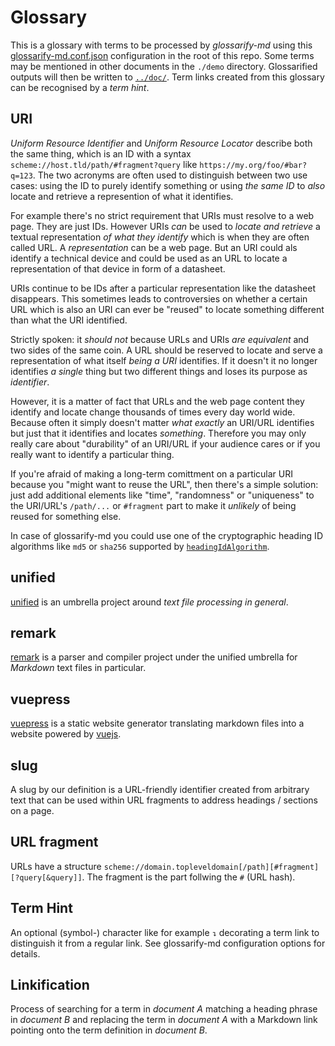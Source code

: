 # Glossary

This is a glossary with terms to be processed by *glossarify-md* using this
[glossarify-md.conf.json](../glossarify-md.conf.json) configuration in the root
of this repo. Some terms may be mentioned in other documents in the `./demo`
directory. Glossarified outputs will then be written to [`../doc/`](../doc/).
Term links created from this glossary can be recognised by a *term hint*.

## URI
<!-- Aliases: URL -->

*Uniform Resource Identifier* and *Uniform Resource Locator* describe both the same thing, which is an ID with a syntax `scheme://host.tld/path/#fragment?query` like `https://my.org/foo/#bar?q=123`. The two acronyms are often used to distinguish between two use cases: using the ID to purely identify something or using *the same ID* to *also* locate and retrieve a represention of what it identifies.

For example there's no strict requirement that URIs must resolve to a web page. They are just IDs. However URIs *can* be used to *locate and retrieve* a textual representation *of what they identify* which is when they are often called URL. A *representation* can be a web page. But an URI could als identify a technical device and could be used as an URL to locate a representation of that device in form of a datasheet.

URIs continue to be IDs after a particular representation like the datasheet disappears. This sometimes leads to controversies on whether a certain URL which is also an URI can ever be "reused" to locate something different than what the URI identified.

Strictly spoken: it *should not* because URLs and URIs *are equivalent* and two sides of the same coin. A URL should be reserved to locate and serve a representation of what itself *being a URI* identifies. If it doesn't it no longer identifies *a single* thing but two different things and loses its purpose as *identifier*.

However, it is a matter of fact that URLs and the web page content they identify and locate change thousands of times every day world wide. Because often it simply doesn't matter *what exactly* an URI/URL identifies but just that it identifies and locates *something*. Therefore you may only really care about "durability" of an URI/URL if your audience cares or if you really want to identify a particular thing.

If you're afraid of making a long-term comittment on a particular URI because you "might want to reuse the URL", then there's a simple solution: just add additional elements like "time", "randomness" or "uniqueness" to the URI/URL's `/path/...` or `#fragment` part to make it *unlikely* of being reused for something else.

In case of glossarify-md you could use one of the cryptographic heading ID algorithms like `md5` or `sha256` supported by [`headingIdAlgorithm`][headingIdAlgorithm].

[headingIdAlgorithm]: ../README.md#linkingheadingidalgorithm

## unified

[unified] is an umbrella project around *text file processing in general*.

[unified]: https://unifiedjs.com

## remark

[remark] is a parser and compiler project under the unified umbrella for *Markdown* text files in particular.

[remark]: https://github.com/remarkjs/remark

## vuepress

[vuepress] is a static website generator translating markdown files into a website powered by [vuejs].

[vuejs]: https://vuejs.org
[vuepress]: https://vuepress.vuejs.org

## slug

A slug by our definition is a URL-friendly identifier created from arbitrary text that can be used within URL fragments to address headings / sections on a page.

## URL fragment
<!-- Aliases: URL fragments -->

URLs have a structure `scheme://domain.topleveldomain[/path][#fragment][?query[&query]]`. The fragment is the part follwing the `#` (URL hash).

## Term Hint

An optional (symbol-) character like for example `↴` decorating a term link to distinguish it from a regular link.
See glossarify-md configuration options for details.

## Linkification

Process of searching for a term in *document A* matching a heading phrase in
*document B* and replacing the term in *document A* with a Markdown link pointing
onto the term definition in *document B*.
